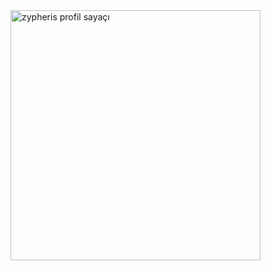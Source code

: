 <img src="https://komarev.com/ghpvc/?username=zypherisv2&color=yellow" alt= "zypheris profil sayaçı" width="400" />
